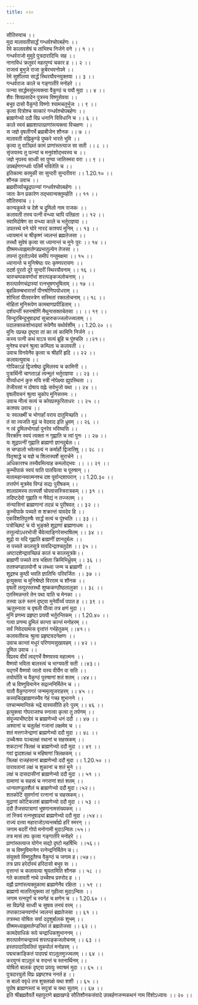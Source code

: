 ```yaml
---
title: ०२०

---
```

सौतिरुवाच ।।  
मुदा मालावतीसार्द्धं गन्धर्वश्चोपबर्हणः ।।  
रेमे कालावशेषं च ताभिश्च निर्जने वने ।। १ ।।  
गन्धर्वराजो मुमुदे पुत्रदारादिभिः सह ।।  
नानाविधं क्रतुवरं महत्पुण्यं चकार ह ।। २ ।।  
राजत्वं बुभुजे राजा कुबेरभवनोपमे ।।  
रेमे सुशीलया सार्द्धं स्थिरयौवनयुक्तया ।। ३ ।।  
गन्धर्वराजः काले च गङ्गातीरे मनोहरे ।।  
पत्न्या सार्द्धमसूंस्त्यक्त्वा वैकुण्ठं च ययौ मुदा ।। ४ ।।  
शैवः शिवप्रसादेन पुत्रस्य विष्णुसेवया ।।  
बभूव दासो वैकुण्ठे विष्णोः श्यामचतुर्भुजः ।। ९ ।।  
कृत्वा पित्रोश्च सत्कारं गन्धर्वश्चोपबर्हणः ।।  
ब्राह्मणेभ्यो ददौ विप्र धनानि विविधानि च ।। ६ ।।  
काले स्वयं ब्रह्मशापात्प्राणांस्त्यक्त्वा विचक्षणः ।।  
स जज्ञे वृषलीगर्भे ब्रह्मबीजेन शौनक ।। ७ ।।  
मालावती वह्निकुण्डे पुष्करे भारते भुवि ।।  
कृत्वा तु वाञ्छितं कामं प्राणांस्तत्याज सा सती ।। ८ ।।  
सृंजयस्य तु पत्न्यां च मनुवंशोद्भवस्य च ।।  
जज्ञे नृपस्य साध्वी सा पुण्या जातिस्मरा वरा ।। ९ ।।  
उपबर्हणगन्धर्वः पतिर्मे भवितेति च ।।  
इतिकामा कामुकी सा सुन्दरी सुन्दरीवरा ।। 1.20.१० ।।  
शौनक उवाच ।।  
ब्रह्मवीर्य्याच्छूद्रपत्न्यां गन्धर्वश्चोपबर्हणः ।।  
जातः केन प्रकारेण तद्भवान्वक्तुमर्हति ।। ११ ।।  
सौतिरुवाच ।।  
कान्यकुब्जे च देशे च द्रुमिलो नाम राजकः ।।  
कलावती तस्य पत्नी वन्ध्या चापि पतिव्रता ।। १२ ।।  
स्वामिदोषेण सा वन्ध्या काले च भर्तुराज्ञया ।।  
उपतस्थे वने घोरे नारदं काश्यपं मुनिम् ।। १३ ।।  
ध्यायमानं च श्रीकृष्णं ज्वलन्तं ब्रह्मतेजसा ।।  
तस्थौ सुवेषं कृत्वा सा ध्यानान्तं च मुनेः पुरः ।। १४ ।।  
ग्रीष्ममध्याह्नमार्तण्डप्रभातुल्येन तेजसा ।।  
तपन्तं दूरतोऽप्येवं समीपं गन्तुमक्षमा ।। १५ ।।  
ध्यानान्ते च मुनिश्रेष्ठः परः कृष्णपरायणः ।।  
ददर्श पुरतो दूरे सुन्दरीं स्थिरयौवनाम् ।। १६ ।।  
चारुचम्पकवर्णाभां शरत्पङ्कजलोचनाम् ।।  
शरत्पार्वणचंद्रास्यां रत्नभूषणभूषिताम् ।। १७ ।।  
बृहन्नितम्बभारार्त्तां पीनश्रोणिपयोधराम् ।।  
शोभितां पीतवस्त्रेण सस्मितां रक्तलोचनाम् ।। १८ ।।  
मोहितां मुनिरूपेण कामबाणप्रपीडिताम् ।।  
दर्शयन्तीं स्तनश्रोणिं मैथुनासक्तचेतसा ।। ।। १९ ।।  
सिन्दूरबिन्दुभूषाढ्यां सुचारुकज्जलोज्ज्वलाम् ।।  
पदालक्तकशोभाढ्यां रूपेणैव यथोर्वशीम् ।। 1.20.२० ।।  
मुनिः पप्रच्छ दृष्ट्वा तां का त्वं कामिनि निर्जने ।।  
कस्य पत्नी कथं वाऽत्र सत्यं ब्रूहि च पुंश्चलि ।।२१।।  
मुनेश्च वचनं श्रुत्वा कम्पिता च कलावती ।।  
उवाच विनयेनैव कृत्वा च श्रीहरिं हृदि ।। २२ ।।  
कलावत्युवाच ।।  
गोपिकाऽहं द्विजश्रेष्ठ द्रुमिलस्य च कामिनी ।।  
पुत्रार्थिनी चागताऽहं त्वन्मूलं भर्तुराज्ञया ।। २३ ।।  
वीर्य्याधानं कुरु मयि स्त्री नोपेक्ष्या ह्युपस्थिता ।।  
तेजीयसां न दोषाय वह्नेः सर्वभुजो यथा ।। २४ ।।  
वृषलीवचनं श्रुत्वा चुकोप मुनिसत्तमः ।।  
उवाच नीत्यं सत्यं च कोपप्रस्फुरिताधरः ।। २५ ।।  
काश्यप उवाच ।।  
यः स्वलक्ष्मीं च भोगार्हां पराय दातुमिच्छति ।।  
तं सा त्यजति मूढं च वेदवाद इति ध्रुवम् ।। २६ ।।  
न त्वं द्रुमिलभोगार्हा पुनरेव भविष्यसि ।।  
विरक्तेन स्वयं त्यक्ता न गृह्णाति च त्वां पुनः ।। २७ ।।  
यः शूद्रपत्नीं गृह्णाति ब्राह्मणो ज्ञानदुर्बलः।।  
स चण्डालो भवेत्सत्यं न कर्मार्हो द्विजातिषु ।। २८ ।।  
पितृश्राद्धे च यज्ञे च शिलास्पर्शे सुरार्चने ।।  
अधिकारश्च तस्यैवमित्याह कमलोद्भवः ।। ।। २९ ।।  
कुम्भीपाकं स्वयं याति पातयित्वा च पूरुषान् ।।  
मातामहान्स्वात्मनश्च दश पूर्वान्दशापरान् ।। 1.20.३० ।।  
तत्तर्पणं मूत्रमेव पिण्डं सद्यः पुरीषकम् ।।  
शालग्रामस्य तत्स्पर्शे चोपवासस्त्रिरात्रकम् ।। ३१ ।।  
तदिष्टदेवो गृह्णाति न नैवेद्यं न तज्जलम् ।।  
संन्यासिनां ब्राह्मणानां तदन्नं च पुरीषवत् ।। ३२ ।।  
कुम्भीपाके पच्यते स शक्रान्तं यावदेव हि ।।  
एकविंशतिपुरुषैः सार्द्धं सत्यं च पुंश्चलि ।। ३३ ।।  
पत्रोच्छिष्टं च यो भुङ्क्ते शूद्राणां ब्राह्मणाधमः ।।  
तत्तुल्योऽधरभोजी चैवेत्याङ्गिरेसभाषितम् ।। ३४ ।।  
शूद्रो वा यदि गृह्णाति ब्राह्मणीं ज्ञानदुर्बलः ।।  
स पच्यते कालसूत्रे यावदिन्द्राश्चतुर्दश ।। ३५ ।।  
अष्टादशेन्द्रावच्छिन्नं कालं च कालसूत्रके।।  
ब्राह्मणी पच्यते तत्र भक्षिता क्रिमिभिर्ध्रुवम् ।। ३६ ।।  
ततश्चण्डालयोनौ च लब्ध्वा जन्म च ब्राह्मणी ।।  
शूद्रश्च कुष्ठी भवति ज्ञातिभिः परिवर्जितः ।। ३७ ।।  
इत्युक्त्वा च मुनिश्रेष्ठो विरराम च शौनक ।।  
वृषली तत्पुरस्तस्थौ शुष्ककण्ठौष्ठतालुका ।। ३८ ।।  
एतस्मिन्नन्तरे तेन पथा याति च मेनका ।।  
तस्या ऊरुं स्तनं दृष्ट्वा मुनेर्वीर्य्यं पपात ह ।। ३९ ।।  
ऋतुस्नाता च वृषली पीत्वा तत्र क्षणं मुदा ।।  
मुनिं प्रणम्य प्रहृष्टा प्रययौ भर्तुरन्तिकम् ।। 1.20.४० ।।  
गत्वा प्रणम्य द्रुमिलं कान्ता कान्तं मनोहरम् ।।  
सर्वं निवेदयामास वृत्तांत्तं गर्भहेतुकम् ।।४१।।  
कलावतीवचः श्रुत्वा प्रहृष्टवदनेक्षणः ।।  
उवाच कान्तां मधुरं परिणामसुखावहम् ।। ४२ ।।  
द्रुमिल उवाच ।।  
विप्रस्य वीर्यं त्वद्गर्भे वैष्णवस्य महात्मनः ।।  
वैष्णवो भविता बालस्त्वं च भाग्यवती सती ।।४३।।  
यद्गर्भे वैष्णवो जातो यस्य वीर्येण वा सति ।।  
तयोर्याति च वैकुण्ठं पुरुषाणां शतं शतम् ।।४४।।  
तौ च विष्णुविमानेन सद्रत्ननिर्मितेन च ।।  
यातौ वैकुण्ठनगरं जन्ममृत्युजराहरम् ।। ४५ ।।  
कस्यचिद्ब्राह्मणस्यैव गेहं गच्छ शुभानने ।।  
पश्चान्ममान्तिकं भद्रे यास्यसीति हरेः पुरम् ।। ४६ ।।  
इत्युक्त्वा गोपराजश्च स्नात्वा कृत्वा तु तर्पणम् ।।  
संपूज्याभीष्टदेवं च ब्राह्मणेभ्यो धनं ददौ ।। ४७ ।।  
अश्वानां च चतुर्लक्षं गजानां लक्षमेव च ।।  
शतं मत्तगजेन्द्राणां ब्राह्मणेभ्यो ददौ मुदा ।। ४८ ।।  
उच्चैःश्रवः पञ्चलक्षं रथानां च सहस्रकम् ।।  
शकटानां त्रिलक्षं च ब्राह्मणेभ्यो ददौ मुदा ।। ४९ ।।  
गवां द्वादशलक्षं च महिषाणां त्रिलक्षकम् ।।  
त्रिलक्षं राजहंसानां ब्राह्मणेभ्यो ददौ मुदा ।। 1.20.५० ।।  
पारावतानां लक्षं च शुकानां च शतं मुने ।।  
लक्षं च दासदासीनां ब्राह्मणेभ्यो ददौ मुदा ।। ५१ ।।  
ग्रामाणां च सहस्रं च नगराणां शतं शतम् ।।  
धान्यतण्डुलशैलं च ब्राह्मणेभ्यो ददौ मुदा।।५२।।  
शतकोटिं सुवर्णानां रत्नानां च सहस्रकम्।।  
मुद्राणां कोटिकलशं ब्राह्मणेभ्यो ददौ मुदा ।। ५३ ।।  
ददौ तैजसपात्राणां भूषणानामसंख्यकम् ।।  
तां स्त्रियं रत्नभूषाढ्यां ब्राह्मणेभ्यो ददौ मुदा ।।५४।।  
राज्यं दत्त्वा महाराजोऽप्यन्तर्बाह्ये हरिं स्मरन् ।।  
जगाम बदरीं गोपो मनोगामी मुदाऽन्वितः।५५।।  
तत्र मासं तपः कृत्वा गङ्गातीरे मनोहरे ।।  
प्राणांस्तत्याज योगेन सद्यो दृष्टो महर्षिभिः ।।५६।।  
स च विष्णुविमानेन रत्नेन्द्रनिर्मितेन च।।  
संयुक्तो विष्णुदूतैश्च वैकुण्ठं च जगाम ह।।५७।।  
तत्र प्राप हरेर्दास्यं हरिदासो बभूव सः ।।  
वृत्तान्तं च कलावत्या श्रूयतामिति शौनक ।। ५८ ।।  
गते कलावती नाथे उच्चैश्च प्ररुरोद ह ।।  
वह्नौ प्राणांस्त्यक्तुकामा ब्राह्मणेनैव रक्षिता ।। ५९ ।।  
ब्राह्मणो मातरित्युक्त्वा तां गृहीत्वा मुदाऽन्वितः ।।  
जगाम रत्नपूर्णं च स्वगेहं च क्षणेन च ।। 1.20.६० ।।  
सा विप्रगेहे साध्वी च सुषाव तनयं वरम् ।।  
तप्तकाञ्चनवर्णाभं ज्वलन्तं ब्रह्मतेजसा ।। ६१ ।।  
तत्रस्था योषितः सर्वा ददृशुर्बालकं शुभम् ।।  
ग्रीष्ममध्याह्नमार्तण्डजितं तं ब्रह्मतेजसा ।। ६२ ।।  
कामदेवाधिकं रूपे चन्द्राधिकशुभाननम् ।।  
शरत्पार्वणचन्द्रास्यं शरत्पङ्कजलोचनम् ।। ६३ ।।  
हस्तपादादिवलितं सुकपोलं मनोहरम् ।।  
पद्मचक्राङ्कितं पादपद्मं वाऽतुलमुज्ज्वलम् ।। ६४ ।।  
करयुग्मं वाऽतुलं च रुदन्तं च स्तनार्थिनम् ।।  
योषितो बालकं दृष्ट्वा प्रययुः स्वाश्रमं मुदा ।। ६५ ।।  
पुत्रदारयुतो विप्रः प्रहृष्टश्च ननर्त ह ।।  
स बालो ववृधे तत्र शुक्लपक्षे यथा शशी ।। ६५ ।।  
पुपोष ब्राह्मणस्तां च सपुत्रां च यथा सुताम् ।। ६७ ।।  
इति श्रीब्रह्मवैवर्ते महापुराणे ब्रह्मखण्डे सौतिशौनकसंवादे उपबर्हणजन्मकथनं नाम विंशोऽध्यायः ।। २० ।।